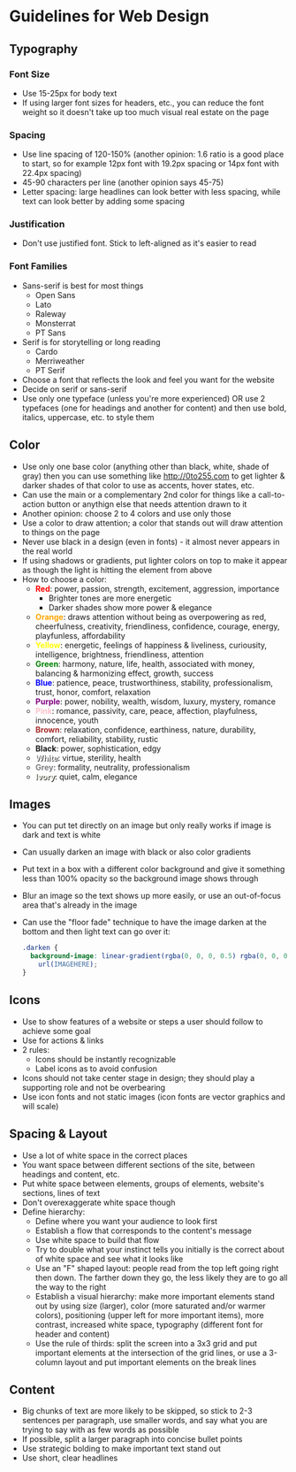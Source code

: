 # Guidelines for Web Design

## Typography

### Font Size

- Use 15-25px for body text
- If using larger font sizes for headers, etc., you can reduce the font weight so it doesn't take up too much visual real estate on the page

### Spacing

- Use line spacing of 120-150% (another opinion: 1.6 ratio is a good place to start, so for example 12px font with 19.2px spacing or 14px font with 22.4px spacing)
- 45-90 characters per line (another opinion says 45-75)
- Letter spacing: large headlines can look better with less spacing, while text can look better by adding some spacing

### Justification

- Don't use justified font. Stick to left-aligned as it's easier to read

### Font Families

- Sans-serif is best for most things
  - Open Sans
  - Lato
  - Raleway
  - Monsterrat
  - PT Sans
- Serif is for storytelling or long reading
  - Cardo
  - Merriweather
  - PT Serif
- Choose a font that reflects the look and feel you want for the website
- Decide on serif or sans-serif
- Use only one typeface (unless you're more experienced) OR use 2 typefaces (one for headings and another for content) and then use bold, italics, uppercase, etc. to style them

## Color

- Use only one base color (anything other than black, white, shade of gray) then you can use something like http://0to255.com to get lighter & darker shades of that color to use as accents, hover states, etc.
- Can use the main or a complementary 2nd color for things like a call-to-action button or anythign else that needs attention drawn to it
- Another opinion: choose 2 to 4 colors and use only those
- Use a color to draw attention; a color that stands out will draw attention to things on the page
- Never use black in a design (even in fonts) - it almost never appears in the real world
- If using shadows or gradients, put lighter colors on top to make it appear as though the light is hitting the element from above
- How to choose a color:
  - <span style="color:red; font-weight:bold">Red</span>: power, passion, strength, excitement, aggression, importance
    - Brighter tones are more energetic
    - Darker shades show more power & elegance
  - <span style="color:orange; font-weight:bold">Orange</span>: draws attention without being as overpowering as red, cheerfulness, creativity, friendliness, confidence, courage, energy, playfunless, affordability
  - <span style="color:yellow; font-weight:bold">Yellow</span>: energetic, feelings of happiness & liveliness, curiousity, intelligence, brightness, friendliness, attention
  - <span style="color:green; font-weight:bold">Green</span>: harmony, nature, life, health, associated with money, balancing & harmonizing effect, growth, success
  - <span style="color:blue; font-weight:bold">Blue</span>: patience, peace, trustworthiness, stability, professionalism, trust, honor, comfort, relaxation
  - <span style="color:purple; font-weight:bold">Purple</span>: power, nobility, wealth, wisdom, luxury, mystery, romance
  - <span style="color:pink; font-weight:bold">Pink</span>: romance, passivity, care, peace, affection, playfulness, innocence, youth
  - <span style="color:brown; font-weight:bold">Brown</span>: relaxation, confidence, earthiness, nature, durability, comfort, reliability, stability, rustic
  - <span style="font-weight:bold;">Black</span>: power, sophistication, edgy
  - <span style="font-weight:bold;text-shadow: 1px 1px 1px #000;color:white">White</span>: virtue, sterility, health
  - <span style="font-weight:bold;color:grey">Grey</span>: formality, neutrality, professionalism
  - <span style="font-weight:bold;color:#fffff0;text-shadow: 1px 1px 1px #000;">Ivory</span>: quiet, calm, elegance

## Images

- You can put tet directly on an image but only really works if image is dark and text is white
- Can usually darken an image with black or also color gradients
- Put text in a box with a different color background and give it something less than 100% opacity so the background image shows through
- Blur an image so the text shows up more easily, or use an out-of-focus area that's already in the image
- Can use the "floor fade" technique to have the image darken at the bottom and then light text can go over it:

  ```css
  .darken {
    background-image: linear-gradient(rgba(0, 0, 0, 0.5) rgba(0, 0, 0, 0.5)),
      url(IMAGEHERE);
  }
  ```

## Icons

- Use to show features of a website or steps a user should follow to achieve some goal
- Use for actions & links
- 2 rules:
  - Icons should be instantly recognizable
  - Label icons as to avoid confusion
- Icons should not take center stage in design; they should play a supporting role and not be overbearing
- Use icon fonts and not static images (icon fonts are vector graphics and will scale)

## Spacing & Layout

- Use a lot of white space in the correct places
- You want space between different sections of the site, between headings and content, etc.
- Put white space between elements, groups of elements, website's sections, lines of text
- Don't overexaggerate white space though
- Define hierarchy:
  - Define where you want your audience to look first
  - Establish a flow that corresponds to the content's message
  - Use white space to build that flow
  - Try to double what your instinct tells you initially is the correct about of white space and see what it looks like
  - Use an "F" shaped layout: people read from the top left going right then down. The farther down they go, the less likely they are to go all the way to the right
  - Establish a visual hierarchy: make more important elements stand out by using size (larger), color (more saturated and/or warmer colors), positioning (upper left for more important items), more contrast, increased white space, typography (different font for header and content)
  - Use the rule of thirds: split the screen into a 3x3 grid and put important elements at the intersection of the grid lines, or use a 3-column layout and put important elements on the break lines

## Content

- Big chunks of text are more likely to be skipped, so stick to 2-3 sentences per paragraph, use smaller words, and say what you are trying to say with as few words as possible
- If possible, split a larger paragraph into concise bullet points
- Use strategic bolding to make important text stand out
- Use short, clear headlines
